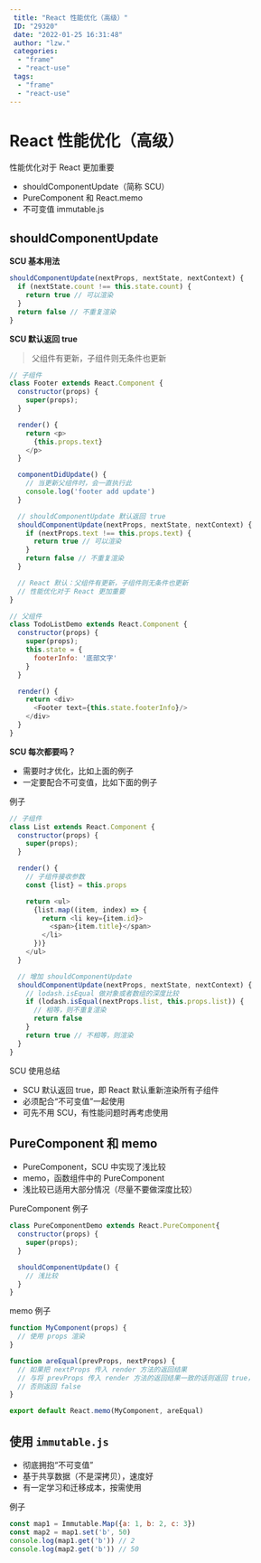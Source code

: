 ```yaml
---
 title: "React 性能优化（高级）"
 ID: "29320"
 date: "2022-01-25 16:31:48"
 author: "lzw."
 categories: 
  - "frame"
  - "react-use"
 tags: 
  - "frame"
  - "react-use"
---
```


# React 性能优化（高级）

性能优化对于 React 更加重要

- shouldComponentUpdate（简称 SCU）
- PureComponent 和 React.memo
- 不可变值 immutable.js

## shouldComponentUpdate

**SCU 基本用法**

```js
shouldComponentUpdate(nextProps, nextState, nextContext) {
  if (nextState.count !== this.state.count) {
    return true // 可以渲染
  }
  return false // 不重复渲染
}
```

**SCU 默认返回 true** 

> 父组件有更新，子组件则无条件也更新

```js
// 子组件
class Footer extends React.Component {
  constructor(props) {
    super(props);
  }

  render() {
    return <p>
      {this.props.text}
    </p>
  }

  componentDidUpdate() {
    // 当更新父组件时，会一直执行此
    console.log('footer add update')
  }

  // shouldComponentUpdate 默认返回 true
  shouldComponentUpdate(nextProps, nextState, nextContext) {
    if (nextProps.text !== this.props.text) {
      return true // 可以渲染
    }
    return false // 不重复渲染
  }

  // React 默认：父组件有更新，子组件则无条件也更新
  // 性能优化对于 React 更加重要
}

// 父组件
class TodoListDemo extends React.Component {
  constructor(props) {
    super(props);  
    this.state = {      
      footerInfo: '底部文字'
    }
  }

  render() {
    return <div>      
      <Footer text={this.state.footerInfo}/>
    </div>
  }
}
```

**SCU 每次都要吗？**

- 需要时才优化，比如上面的例子
- 一定要配合不可变值，比如下面的例子

例子

```js
// 子组件
class List extends React.Component {
  constructor(props) {
    super(props);
  }

  render() {
    // 子组件接收参数
    const {list} = this.props

    return <ul>
      {list.map((item, index) => {
        return <li key={item.id}>
          <span>{item.title}</span>
        </li>
      })}
    </ul>
  }

  // 增加 shouldComponentUpdate
  shouldComponentUpdate(nextProps, nextState, nextContext) {
    // lodash.isEqual 做对象或者数组的深度比较
    if (lodash.isEqual(nextProps.list, this.props.list)) {
      // 相等，则不重复渲染
      return false
    }
    return true // 不相等，则渲染
  }
}
```

SCU 使用总结

- SCU 默认返回 true，即 React 默认重新渲染所有子组件
- 必须配合“不可变值”一起使用
- 可先不用 SCU，有性能问题时再考虑使用

## PureComponent 和 memo

- PureComponent，SCU 中实现了浅比较
- memo，函数组件中的 PureComponent
- 浅比较已适用大部分情况（尽量不要做深度比较）

PureComponent 例子

```js
class PureComponentDemo extends React.PureComponent{
  constructor(props) {
    super(props);
  }

  shouldComponentUpdate() {
    // 浅比较
  }
}
```

memo 例子

```js
function MyComponent(props) {
  // 使用 props 渲染
}

function areEqual(prevProps, nextProps) {
  // 如果把 nextProps 传入 render 方法的返回结果
  // 与将 prevProps 传入 render 方法的返回结果一致的话则返回 true，
  // 否则返回 false
}

export default React.memo(MyComponent, areEqual)
```

## 使用 `immutable.js`

- 彻底拥抱“不可变值”
- 基于共享数据（不是深拷贝），速度好
- 有一定学习和迁移成本，按需使用

例子

```js
const map1 = Immutable.Map({a: 1, b: 2, c: 3})
const map2 = map1.set('b', 50)
console.log(map1.get('b')) // 2
console.log(map2.get('b')) // 50
```